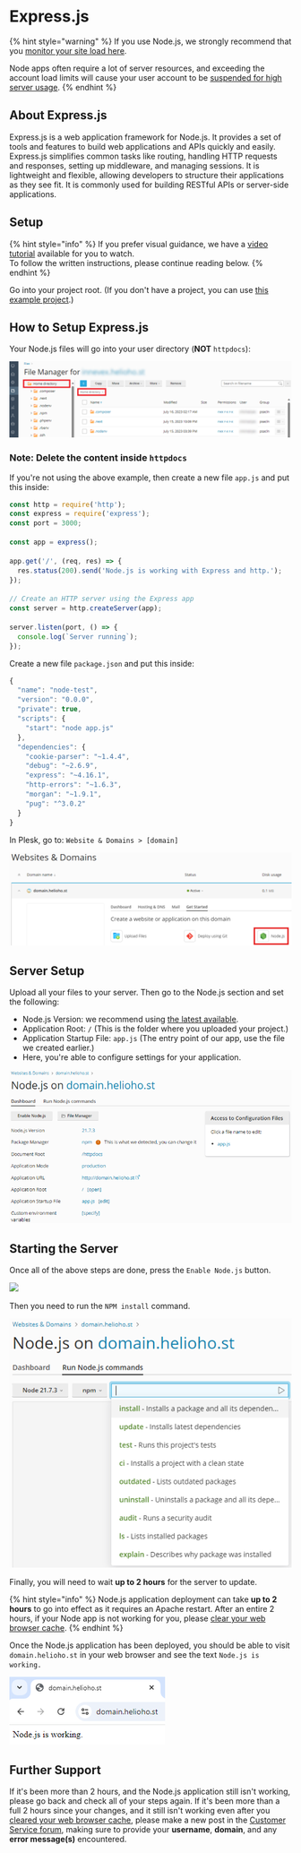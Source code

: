 # Express.js

{% hint style="warning" %}
If you use Node.js, we strongly recommend that you [monitor your site load here](https://heliohost.org/dashboard/load/).

Node apps often require a lot of server resources, and exceeding the account load limits will cause your user account to be [suspended for high server usage](/accounts/suspension-policy.md#high-server-usage).
{% endhint %}

## About Express.js

Express.js is a web application framework for Node.js. It provides a set of tools and features to build web applications and APIs quickly and easily. Express.js simplifies common tasks like routing, handling HTTP requests and responses, setting up middleware, and managing sessions. It is lightweight and flexible, allowing developers to structure their applications as they see fit. It is commonly used for building RESTful APIs or server-side applications.

## Setup

{% hint style="info" %}
If you prefer visual guidance, we have a [video tutorial](https://www.youtube.com/watch?v=Ak2yI8w-mew&ab_channel=HelioHost) available for you to watch.  
To follow the written instructions, please continue reading below.
{% endhint %}

Go into your project root. (If you don't have a project, you can use [this example project](https://github.com/HelioNetworks/Node.JS-Example).)

## How to Setup Express.js

Your Node.js files will go into your user directory (**NOT** `httpdocs`):

![](../../.gitbook/assets/plesk_file_manager.png)

### Note: Delete the content inside `httpdocs`

If you're not using the above example, then create a new file `app.js` and put this inside:

```javascript
const http = require('http');
const express = require('express');
const port = 3000;

const app = express();

app.get('/', (req, res) => {
  res.status(200).send('Node.js is working with Express and http.');
});

// Create an HTTP server using the Express app
const server = http.createServer(app);

server.listen(port, () => {
  console.log(`Server running`);
});
```

Create a new file `package.json` and put this inside:

```javascript
{
  "name": "node-test",
  "version": "0.0.0",
  "private": true,
  "scripts": {
    "start": "node app.js"
  },
  "dependencies": {
    "cookie-parser": "~1.4.4",
    "debug": "~2.6.9",
    "express": "~4.16.1",
    "http-errors": "~1.6.3",
    "morgan": "~1.9.1",
    "pug": "^3.0.2"
  }
}
```

In Plesk, go to: `Website & Domains > [domain]` 

![](../../.gitbook/assets/nodejs-link.png)

## Server Setup

Upload all your files to your server. Then go to the Node.js section and set the following:  

* Node.js Version: we recommend using [the latest available](README.md#supported-versions).
* Application Root: `/` (This is the folder where you uploaded your project.)
* Application Startup File: `app.js` (The entry point of our app, use the file we created earlier.)
* Here, you're able to configure settings for your application.

![](../../.gitbook/assets/nodejs-settings.png)

## Starting the Server

Once all of the above steps are done, press the `Enable Node.js` button.

![](../../.gitbook/assets/enableNodeJs.png)

Then you need to run the `NPM install` command.

![](../../.gitbook/assets/nodejs-npm-install.png)

Finally, you will need to wait **up to 2 hours** for the server to update.

{% hint style="info" %}
Node.js application deployment can take **up to 2 hours** to go into effect as it requires an Apache restart. After an entire 2 hours, if your Node app is not working for you, please [clear your web browser cache](../../misc/clear-your-cache.md).
{% endhint %}

Once the Node.js application has been deployed, you should be able to visit `domain.helioho.st` in your web browser and see the text `Node.js is working.`

![](../../.gitbook/assets/nodejs-working.png)

## Further Support 

If it's been more than 2 hours, and the Node.js application still isn't working, please go back and check all of your steps again. If it's been more than a full 2 hours since your changes, and it still isn't working even after you [cleared your web browser cache](../misc/clear-your-cache.md), please make a new post in the [Customer Service forum](https://helionet.org/index/forum/45-customer-service/?do=add), making sure to provide your **username**, **domain**, and any **error message(s)** encountered.